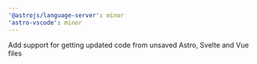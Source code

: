 ```yaml
---
'@astrojs/language-server': minor
'astro-vscode': minor
---
```


Add support for getting updated code from unsaved Astro, Svelte and Vue files
